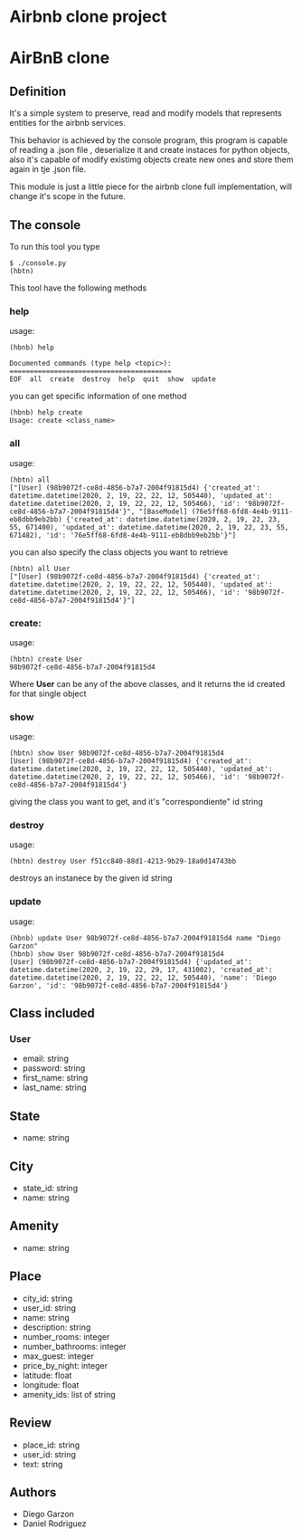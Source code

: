 # Airbnb clone project
# AirBnB clone

## Definition

It's a simple system to preserve, read and modify models that represents entities for the airbnb services.

This behavior is achieved by the console program, this program is capable of reading a .json file , deserialize it and create instaces for python objects, also it's capable of modify existimg objects create new ones and store them again in tje .json file.

This module is just a little piece for the airbnb clone full implementation, will change it's scope in the future.

## The console

To run this tool you type

```
$ ./console.py
(hbtn)
```
This tool have the following methods

### help
 usage:
 
```
(hbnb) help

Documented commands (type help <topic>):
========================================
EOF  all  create  destroy  help  quit  show  update
```

you can get specific information of one method

```
(hbnb) help create
Usage: create <class_name>
```


### all
 usage:
```
(hbtn) all
["[User] (98b9072f-ce8d-4856-b7a7-2004f91815d4) {'created_at': datetime.datetime(2020, 2, 19, 22, 22, 12, 505440), 'updated_at': datetime.datetime(2020, 2, 19, 22, 22, 12, 505466), 'id': '98b9072f-ce8d-4856-b7a7-2004f91815d4'}", "[BaseModel] (76e5ff68-6fd8-4e4b-9111-eb8dbb9eb2bb) {'created_at': datetime.datetime(2020, 2, 19, 22, 23, 55, 671400), 'updated_at': datetime.datetime(2020, 2, 19, 22, 23, 55, 671482), 'id': '76e5ff68-6fd8-4e4b-9111-eb8dbb9eb2bb'}"]
```
you can also specify the class objects you want to retrieve

```
(hbtn) all User
["[User] (98b9072f-ce8d-4856-b7a7-2004f91815d4) {'created_at': datetime.datetime(2020, 2, 19, 22, 22, 12, 505440), 'updated_at': datetime.datetime(2020, 2, 19, 22, 22, 12, 505466), 'id': '98b9072f-ce8d-4856-b7a7-2004f91815d4'}"]
```

### create:
 usage:
```
(hbtn) create User
98b9072f-ce8d-4856-b7a7-2004f91815d4
```

Where **User** can be any of the above classes, and it returns the id created for that single object

### show
 usage:
```
(hbtn) show User 98b9072f-ce8d-4856-b7a7-2004f91815d4
[User] (98b9072f-ce8d-4856-b7a7-2004f91815d4) {'created_at': datetime.datetime(2020, 2, 19, 22, 22, 12, 505440), 'updated_at': datetime.datetime(2020, 2, 19, 22, 22, 12, 505466), 'id': '98b9072f-ce8d-4856-b7a7-2004f91815d4'}
```
giving the class you want to get, and it's "correspondiente" id string

### destroy
  usage:
```
(hbtn) destroy User f51cc840-88d1-4213-9b29-18a0d14743bb
```

destroys an instanece by the given id string

### update
  usage:
```
(hbnb) update User 98b9072f-ce8d-4856-b7a7-2004f91815d4 name "Diego Garzon"
(hbnb) show User 98b9072f-ce8d-4856-b7a7-2004f91815d4
[User] (98b9072f-ce8d-4856-b7a7-2004f91815d4) {'updated_at': datetime.datetime(2020, 2, 19, 22, 29, 17, 431002), 'created_at': datetime.datetime(2020, 2, 19, 22, 22, 12, 505440), 'name': 'Diego Garzon', 'id': '98b9072f-ce8d-4856-b7a7-2004f91815d4'}

```
## Class included
### User

* email: string 
* password: string 
* first_name: string 
* last_name: string 

## State

* name: string

## City

* state_id: string
* name: string
## Amenity

* name: string

## Place

* city_id: string
* user_id: string
* name: string
* description: string
* number_rooms: integer
* number_bathrooms: integer
* max_guest: integer
* price_by_night: integer
* latitude: float
* longitude: float
* amenity_ids: list of string

## Review

* place_id: string
* user_id: string
* text: string

## Authors
* Diego Garzon
* Daniel Rodriguez
